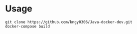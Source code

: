 # Usage
```git clone https://github.com/kngy0306/Java-docker-dev.git```  
```docker-compose build```
